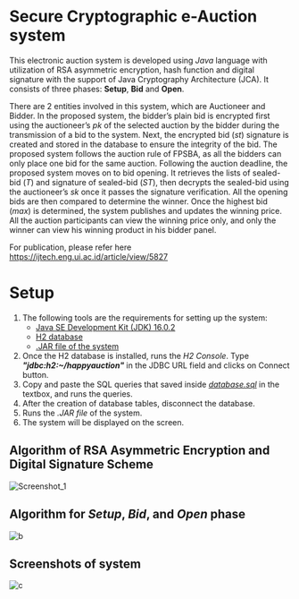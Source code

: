 # Secure Cryptographic e-Auction system

This electronic auction system is developed using *Java* language with utilization of 
RSA asymmetric encryption, hash function and digital signature with the support of 
Java Cryptography Architecture (JCA). It consists of three phases: **Setup**, **Bid** and **Open**.

There are 2 entities involved in this system, which are Auctioneer and Bidder. In the proposed system, the bidder’s plain bid is encrypted first using the auctioneer’s
*pk* of the selected auction by the bidder during the transmission of a bid to the system. Next, the encrypted bid (*st*) signature is created and stored in the database 
to ensure the integrity of the bid. The proposed system follows the auction rule of FPSBA, as all the bidders can only place one bid for the same auction. Following 
the auction deadline, the proposed system moves on to bid opening. It retrieves the lists of sealed-bid (*T*) and signature of sealed-bid (*ST*), then decrypts the sealed-bid 
using the auctioneer’s *sk* once it passes the signature verification. All the opening bids are then compared to determine the winner. Once the highest bid (*max*) is 
determined, the system publishes and updates the winning price. All the auction participants can view the winning price only, and only the winner can view his winning 
product in his bidder panel.

For publication, please refer here https://ijtech.eng.ui.ac.id/article/view/5827

# Setup
1. The following tools are the requirements for setting up the system:
   - [Java SE Development Kit (JDK) 16.0.2](https://www.oracle.com/java/technologies/javase/jdk16-archive-downloads.html) 
   - [H2 database](https://github.com/soochin17/HappyAuction/blob/main/h2-setup-2022-01-17.rar)
   - [.JAR file of the system](https://github.com/soochin17/HappyAuction/blob/main/HappyAuction-1.0.jar) 
2. Once the H2 database is installed, runs the *H2 Console*. Type ***"jdbc:h2:~/happyauction"*** in the JDBC URL field and clicks on Connect button.
3. Copy and paste the SQL queries that saved inside [*database.sql*](https://github.com/soochin17/HappyAuction/blob/main/database.sql) in the textbox, and runs the queries.
4. After the creation of database tables, disconnect the database.
5. Runs the *.JAR file* of the system.
6. The system will be displayed on the screen.

## Algorithm of RSA Asymmetric Encryption and Digital Signature Scheme
![Screenshot_1](https://user-images.githubusercontent.com/93151327/207226795-feb595af-6a60-4b5c-b4dd-4cfe922e62f0.jpg)

## Algorithm for *Setup*, *Bid*, and *Open* phase
![b](https://user-images.githubusercontent.com/93151327/200513829-ce040ab6-839a-4e79-b2e8-8daa13dfcd6d.jpg)

## Screenshots of system
![c](https://user-images.githubusercontent.com/93151327/200518580-6e56f6ec-c4d3-4da7-aa87-cb84efc55cb7.jpg)

